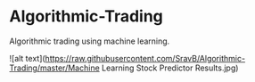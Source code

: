 # Algorithmic-Trading

Algorithmic trading using machine learning.

![alt text](https://raw.githubusercontent.com/SravB/Algorithmic-Trading/master/Machine Learning Stock Predictor Results.jpg)
